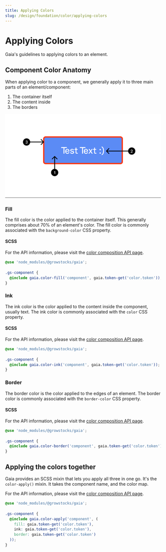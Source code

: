 ```yaml
---
title: Applying Colors
slug: /design/foundation/color/applying-colors
---
```

# Applying Colors
Gaia's guidelines to applying colors to an element.

## Component Color Anatomy
When applying color to a component, we generally apply it to three main parts of an element/component:

1) The container itself
2) The content inside
3) The borders

![Color Anatomy](../_media/color-anatomy.png)

### Fill
The fill color is the color applied to the container itself. This generally comprises about 70% of an element's color.
The fill color is commonly associated with the `background-color` CSS property.

#### SCSS
For the API information, please visit the [color composition API page](../../api/composition/color.md).

```scss
@use 'node_modules/@growstocks/gaia';

.gs-component {
  @include gaia.color-fill('component', gaia.token-get('color.token'));
}
```

### Ink
The ink color is the color applied to the content inside the component, usually text. The ink color is commonly
associated with the `color` CSS property.

#### SCSS
For the API information, please visit the [color composition API page](../../api/composition/color.md).

```scss
@use 'node_modules/@growstocks/gaia';

.gs-component {
  @include gaia.color-ink('component', gaia.token-get('color.token'));
}
```

### Border
The border color is the color applied to the edges of an element. The border color is commonly associated with the `border-color` CSS property.

#### SCSS
For the API information, please visit the [color composition API page](../../api/composition/color.md).

```scss
@use 'node_modules/@growstocks/gaia';

.gs-component {
  @include gaia.color-border('component', gaia.token-get('color.token'));
}
```

## Applying the colors together
Gaia provides an SCSS mixin that lets you apply all three in one go. It's the `color-apply()` mixin. It takes the component name, and the color map.

For the API information, please visit the [color composition API page](../../api/composition/color.md).

```scss
@use 'node_modules/@growstocks/gaia';

.gs-component {
  @include gaia.color-apply('component', (
    fill: gaia.token-get('color.token'),
    ink: gaia.token-get('color.token'),
    border: gaia.token-get('color.token')
  ));
}
```